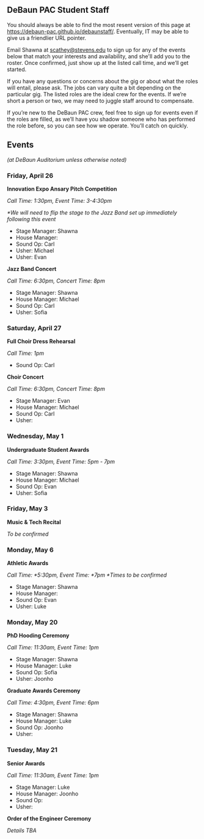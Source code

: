 ## DeBaun PAC Student Staff

You should always be able to find the most resent version of this page at <https://debaun-pac.github.io/debaunstaff/>. Eventually, IT may be able to give us a friendlier URL pointer.

Email Shawna at <scathey@stevens.edu>  to sign up for any of the events below that match your interests and availability, and she'll add you to the roster. Once confirmed, just show up at the listed call time, and we’ll get started.

If you have any questions or concerns about the gig or about what the roles will entail, please ask. The jobs can vary quite a bit depending on the particular gig. The listed roles are the ideal crew for the events. If we’re short a person or two, we may need to juggle staff around to compensate.

If you’re new to the DeBaun PAC crew, feel free to sign up for events even if the roles are filled, as we’ll have you shadow someone who has performed the role before, so you can see how we operate. You’ll catch on quickly.


## Events
*(at DeBaun Auditorium unless otherwise noted)*
  


### Friday, April 26

**Innovation Expo Ansary Pitch Competition**

_Call Time: 1:30pm, Event Time: 3-4:30pm_

_*We will need to flip the stage to the Jazz Band set up immediately following this event_

- Stage Manager: Shawna
- House Manager: 
- Sound Op: Carl
- Usher: Michael
- Usher: Evan 
 

**Jazz Band Concert**

_Call Time: 6:30pm, Concert Time: 8pm_

- Stage Manager: Shawna
- House Manager: Michael
- Sound Op: Carl
- Usher: Sofia
 

### Saturday, April 27

**Full Choir Dress Rehearsal**

_Call Time: 1pm_

- Sound Op: Carl
 

**Choir Concert**

_Call Time: 6:30pm, Concert Time: 8pm_

- Stage Manager: Evan 
- House Manager: Michael
- Sound Op: Carl
- Usher: 


### Wednesday, May 1

**Undergraduate Student Awards**

 _Call Time: 3:30pm, Event Time: 5pm - 7pm_

- Stage Manager: Shawna
- House Manager: Michael
- Sound Op: Evan 
- Usher: Sofia
 

### Friday, May 3

**Music & Tech Recital**

_To be confirmed_



### Monday, May 6

**Athletic Awards**

_Call Time: *5:30pm, Event Time: *7pm *Times to be confirmed_

- Stage Manager: Shawna
- House Manager: 
- Sound Op: Evan 
- Usher: Luke


### Monday, May 20 

**PhD Hooding Ceremony**

_Call Time: 11:30am, Event Time: 1pm_

- Stage Manager: Shawna
- House Manager: Luke
- Sound Op: Sofia
- Usher: Joonho


**Graduate Awards Ceremony**

_Call Time: 4:30pm, Event Time: 6pm_

- Stage Manager: Shawna
- House Manager: Luke
- Sound Op: Joonho
- Usher:


### Tuesday, May 21

**Senior Awards**

_Call Time: 11:30am, Event Time: 1pm_

- Stage Manager: Luke
- House Manager: Joonho
- Sound Op:
- Usher:


**Order of the Engineer Ceremony**

_Details TBA_



